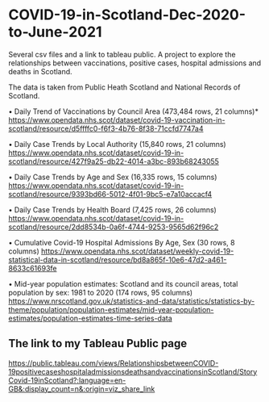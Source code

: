 # COVID-19-in-Scotland-Dec-2020-to-June-2021
Several csv files and a link to tableau public.  A project to explore the relationships between vaccinations, positive cases, hospital admissions and deaths in Scotland.

The data is taken from Public Heath Scotland and National Records of Scotland.

•	Daily Trend of Vaccinations by Council Area (473,484 rows, 21 columns)*
https://www.opendata.nhs.scot/dataset/covid-19-vaccination-in-scotland/resource/d5ffffc0-f6f3-4b76-8f38-71ccfd7747a4

•	Daily Case Trends by Local Authority (15,840 rows, 21 columns)
https://www.opendata.nhs.scot/dataset/covid-19-in-scotland/resource/427f9a25-db22-4014-a3bc-893b68243055

•	Daily Case Trends by Age and Sex (16,335 rows, 15 columns)
https://www.opendata.nhs.scot/dataset/covid-19-in-scotland/resource/9393bd66-5012-4f01-9bc5-e7a10accacf4

•	Daily Case Trends by Health Board (7,425 rows, 26 columns)
https://www.opendata.nhs.scot/dataset/covid-19-in-scotland/resource/2dd8534b-0a6f-4744-9253-9565d62f96c2

•	Cumulative Covid-19 Hospital Admissions By Age, Sex (30 rows, 8 columns)
https://www.opendata.nhs.scot/dataset/weekly-covid-19-statistical-data-in-scotland/resource/bd8a865f-10e6-47d2-a461-8633c61693fe

•	Mid-year population estimates: Scotland and its council areas, total population by sex: 1981 to 2020 (174 rows, 95 columns)
https://www.nrscotland.gov.uk/statistics-and-data/statistics/statistics-by-theme/population/population-estimates/mid-year-population-estimates/population-estimates-time-series-data



## The link to my Tableau Public page

https://public.tableau.com/views/RelationshipsbetweenCOVID-19positivecaseshospitaladmissionsdeathsandvaccinationsinScotland/StoryCovid-19inScotland?:language=en-GB&:display_count=n&:origin=viz_share_link

